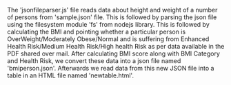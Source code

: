 The 'jsonfileparser.js' file reads data about height and weight of a number of persons from 'sample.json' file. This is 
followed by parsing the json file using the filesystem module 'fs' from nodejs library. This is followed by
calculating the BMI and pointing whether a particular person is OverWeight/Moderately Obese/Normal and is suffering from Enhanced
 Health Risk/Medium Health Risk/High health Risk as per data available in the PDF shared over mail.
 After calculating BMI score along with BMI Category and Health Risk, we convert these data into a json file named 'bmiperson.json'.
 Afterwards we read data from this new JSON file into a table in an HTML file named 'newtable.html'.
